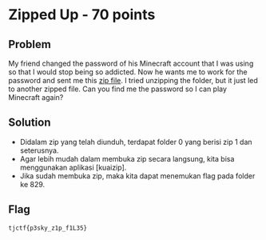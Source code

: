 # Zipped Up - 70 points

## Problem
My friend changed the password of his Minecraft account that I was using so that I would stop being so addicted. Now he wants me to work for the password and sent me this [zip file](https://static.tjctf.org/663d7cda5bde67bd38a8de1f07fb9fab9dd8dd0b75607bb459c899acb0ace980_0.zip). I tried unzipping the folder, but it just led to another zipped file. Can you find me the password so I can play Minecraft again?

## Solution
- Didalam zip yang telah diunduh, terdapat folder 0 yang berisi zip 1 dan seterusnya.
- Agar lebih mudah dalam membuka zip secara langsung, kita bisa menggunakan aplikasi [kuaizip].
- Jika sudah membuka zip, maka kita dapat menemukan flag pada folder ke 829.

## Flag
```
tjctf{p3sky_z1p_f1L35}
```
